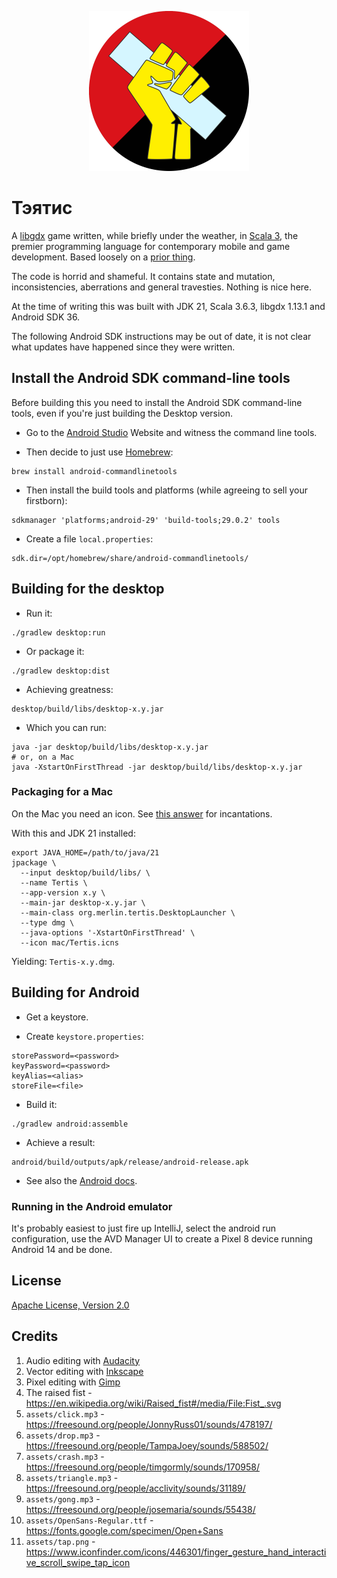 <p align="center">
  <img src="assets/logo.png" alt="Raised fist holding a one-by-four" width="256" />
</p>

# Тэятис

A [libgdx](https://libgdx.com/) game written, while briefly under the weather,
in [Scala 3](https://www.scala-lang.org/), the premier programming language
for contemporary mobile and game development. Based loosely on a
[prior thing](https://www.youtube.com/watch?v=YYGulsgO-os).

The code is horrid and shameful. It contains state and mutation, inconsistencies,
aberrations and general travesties. Nothing is nice here.

At the time of writing this was built with JDK 21, Scala 3.6.3, libgdx 1.13.1
and Android SDK 36.

The following Android SDK instructions may be out of date, it is not clear what
updates have happened since they were written.

## Install the Android SDK command-line tools

Before building this you need to install the Android SDK command-line tools, even
if you're just building the Desktop version.

* Go to the [Android Studio](https://developer.android.com/studio#command-tools) Website
and witness the command line tools.

* Then decide to just use [Homebrew](https://brew.sh/):

```shell
brew install android-commandlinetools
```

* Then install the build tools and platforms (while agreeing to sell your firstborn):

```shell
sdkmanager 'platforms;android-29' 'build-tools;29.0.2' tools
```

* Create a file `local.properties`:

```properties
sdk.dir=/opt/homebrew/share/android-commandlinetools/
```

## Building for the desktop

* Run it:

```shell
./gradlew desktop:run
```

* Or package it:

```shell
./gradlew desktop:dist
```

* Achieving greatness:

```shell
desktop/build/libs/desktop-x.y.jar
```

* Which you can run:

```shell
java -jar desktop/build/libs/desktop-x.y.jar
# or, on a Mac
java -XstartOnFirstThread -jar desktop/build/libs/desktop-x.y.jar
```

### Packaging for a Mac

On the Mac you need an icon. See [this answer](https://stackoverflow.com/a/20703594) for incantations.

With this and JDK 21 installed:

```shell
export JAVA_HOME=/path/to/java/21
jpackage \
  --input desktop/build/libs/ \
  --name Tertis \
  --app-version x.y \
  --main-jar desktop-x.y.jar \
  --main-class org.merlin.tertis.DesktopLauncher \
  --type dmg \
  --java-options '-XstartOnFirstThread' \
  --icon mac/Tertis.icns
```

Yielding: `Tertis-x.y.dmg`.

## Building for Android

* Get a keystore.

* Create `keystore.properties`:

```properties
storePassword=<password>
keyPassword=<password>
keyAlias=<alias>
storeFile=<file>
```

* Build it:

```shell
./gradlew android:assemble
```

* Achieve a result:

```shell
android/build/outputs/apk/release/android-release.apk
```

* See also the [Android docs](https://developer.android.com/studio/build/building-cmdline).

### Running in the Android emulator

It's probably easiest to just fire up IntelliJ, select the android run configuration, use the
AVD Manager UI to create a Pixel 8 device running Android 14 and be done.


## License

[Apache License, Version 2.0](LICENSE.md)

## Credits

1. Audio editing with [Audacity](https://www.audacityteam.org/)
2. Vector editing with [Inkscape](https://inkscape.org/)
3. Pixel editing with [Gimp](https://www.gimp.org/)
4. The raised fist - https://en.wikipedia.org/wiki/Raised_fist#/media/File:Fist_.svg
5. `assets/click.mp3` - https://freesound.org/people/JonnyRuss01/sounds/478197/
6. `assets/drop.mp3` - https://freesound.org/people/TampaJoey/sounds/588502/
7. `assets/crash.mp3` - https://freesound.org/people/timgormly/sounds/170958/
8. `assets/triangle.mp3` - https://freesound.org/people/acclivity/sounds/31189/
9. `assets/gong.mp3` - https://freesound.org/people/josemaria/sounds/55438/
10. `assets/OpenSans-Regular.ttf` - https://fonts.google.com/specimen/Open+Sans
11. `assets/tap.png` - https://www.iconfinder.com/icons/446301/finger_gesture_hand_interactive_scroll_swipe_tap_icon
